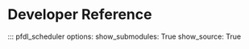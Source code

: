 # Developer Reference

::: pfdl_scheduler
    options:
        show_submodules: True
        show_source: True